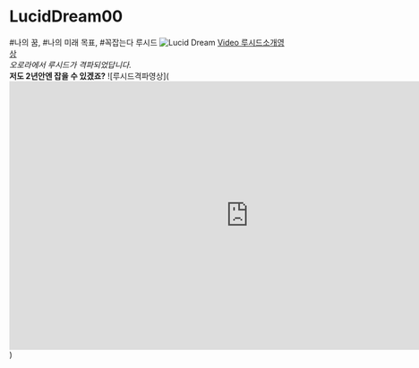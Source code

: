 # LucidDream00
 #나의 꿈, #나의 미래 목표, #꼭잡는다 루시드  ![Lucid Dream](https://i.ytimg.com/vi/D39UobLJMDQ/maxresdefault.jpg)
[Video 루시드소개영상](https://youtu.be/79aP3Vkc7Vw)  
*오로라에서 루시드가 격파되었답니다.*  
**저도 2년안엔 잡을 수 있겠죠?**
![루시드격파영상](<iframe width="854" height="480" src="https://www.youtube.com/embed/fuVkD--hwTo" frameborder="0" allowfullscreen></iframe>)
